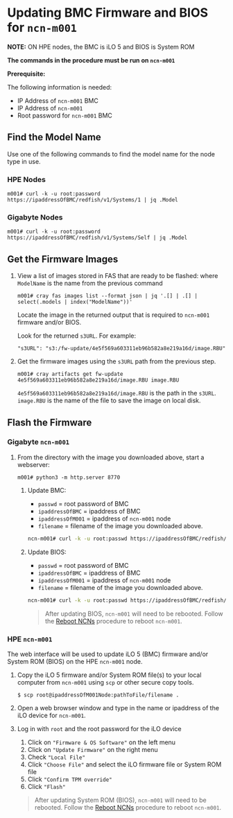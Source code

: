 # Updating BMC Firmware and BIOS for `ncn-m001`

**NOTE:** ON HPE nodes, the BMC is iLO 5 and BIOS is System ROM

**The commands in the procedure must be run on `ncn-m001`**

**Prerequisite:**

The following information is needed:
* IP Address of `ncn-m001` BMC
* IP Address of `ncn-m001`
* Root password for `ncn-m001` BMC

## Find the Model Name
Use one of the following commands to find the model name for the node type in use.

### HPE Nodes

  `m001# curl -k -u root:password https://ipaddressOfBMC/redfish/v1/Systems/1 | jq .Model`

### Gigabyte Nodes

  `m001# curl -k -u root:password https://ipaddressOfBMC/redfish/v1/Systems/Self | jq .Model`

## Get the Firmware Images

1. View a list of images stored in FAS that are ready to be flashed:
    where `ModelName` is the name from the previous command

    `m001# cray fas images list --format json | jq '.[] | .[] | select(.models | index("ModelName"))'`

    Locate the image in the returned output that is required to `ncn-m001` firmware and/or BIOS.

    Look for the returned `s3URL`. For example:

    `"s3URL": "s3:/fw-update/4e5f569a603311eb96b582a8e219a16d/image.RBU"`

1. Get the firmware images using the `s3URL` path from the previous step.

    `m001# cray artifacts get fw-update 4e5f569a603311eb96b582a8e219a16d/image.RBU image.RBU`

    `4e5f569a603311eb96b582a8e219a16d/image.RBU` is the path in the `s3URL`.
    `image.RBU` is the name of the file to save the image on local disk.

## Flash the Firmware

### Gigabyte `ncn-m001`

1. From the directory with the image you downloaded above, start a webserver:

    `m001# python3 -m http.server 8770`

    1. Update BMC:

       * `passwd` = root password of BMC
       * `ipaddressOfBMC` = ipaddress of BMC
       * `ipaddressOfM001` = ipaddress of `ncn-m001` node
       * `filename` = filename of the image you downloaded above.

       ```bash
       ncn-m001# curl -k -u root:passwd https://ipaddressOfBMC/redfish/v1/UpdateService/Actions/SimpleUpdate -d '{"ImageURI":"http://ipaddressOfM001:8770/filename", "TransferProtocol":"HTTP", "UpdateComponent":"BMC"}'
       ```

    1. Update BIOS:

       * `passwd` = root password of BMC
       * `ipaddressOfBMC` = ipaddress of BMC
       * `ipaddressOfM001` = ipaddress of `ncn-m001` node
       * `filename` = filename of the image you downloaded above.

       ```bash
       ncn-m001# curl -k -u root:passwd https://ipaddressOfBMC/redfish/v1/UpdateService/Actions/SimpleUpdate -d '{"ImageURI":"http://ipaddressOfM001:8770/filename", "TransferProtocol":"HTTP", "UpdateComponent":"BIOS"}'
       ```

       > After updating BIOS, `ncn-m001` will need to be rebooted. Follow the [Reboot NCNs](../node_management/Reboot_NCNs.md) procedure to reboot `ncn-m001`.

### HPE `ncn-m001`

The web interface will be used to update iLO 5 (BMC) firmware and/or System ROM (BIOS) on the HPE `ncn-m001` node.

1. Copy the iLO 5 firmware and/or System ROM file(s) to your local computer from `ncn-m001` using `scp` or other secure copy tools.

    `$ scp root@ipaddressOfM001Node:pathToFile/filename .`

1. Open a web browser window and type in the name or ipaddress of the iLO device for `ncn-m001`.

1. Log in with `root` and the root password for the iLO device

    1. Click on `"Firmware & OS Software"` on the left menu
    1. Click on `"Update Firmware"` on the right menu
    1. Check `"Local File"`
    1. Click `"Choose File"` and select the iLO firmware file or System ROM file
    1. Click `"Confirm TPM override"`
    1. Click `"Flash"`

    > After updating System ROM (BIOS), `ncn-m001` will need to be rebooted. Follow the [Reboot NCNs](../node_management/Reboot_NCNs.md) procedure to reboot `ncn-m001`.
